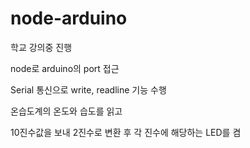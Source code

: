 # node-arduino


학교 강의중 진행 

node로 arduino의 port 접근

Serial 통신으로 write, readline 기능 수행

온습도계의 온도와 습도를 읽고

10진수값을 보내 2진수로 변환 후 각 진수에 해당하는 LED를 켬
